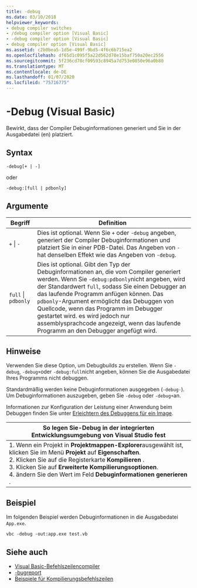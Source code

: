```yaml
---
title: -debug
ms.date: 03/10/2018
helpviewer_keywords:
- debug compiler switches
- /debug compiler option [Visual Basic]
- -debug compiler option [Visual Basic]
- debug compiler option [Visual Basic]
ms.assetid: c2b0bea5-1d5e-499f-9bd5-4f6c6b715ea2
ms.openlocfilehash: df65d1c095f5a22d562d78e15baf750a20ec2556
ms.sourcegitcommit: 5f236cd78cf09593c8945a7d753e0850e96a0b80
ms.translationtype: MT
ms.contentlocale: de-DE
ms.lasthandoff: 01/07/2020
ms.locfileid: "75716775"
---
```

# <a name="-debug-visual-basic"></a>-Debug (Visual Basic)

Bewirkt, dass der Compiler Debuginformationen generiert und Sie in der Ausgabedatei (en) platziert.

## <a name="syntax"></a>Syntax

```console
-debug[+ | -]
```

oder

```console
-debug:[full | pdbonly]
```

## <a name="arguments"></a>Argumente

|Begriff|Definition|
|---|---|
|`+` &#124; `-`|Dies ist optional. Wenn Sie `+` oder `-debug` angeben, generiert der Compiler Debuginformationen und platziert Sie in einer PDB-Datei. Das Angeben von `-` hat denselben Effekt wie das Angeben von `-debug`.|
|`full` &#124; `pdbonly`|Dies ist optional. Gibt den Typ der Debuginformationen an, die vom Compiler generiert werden. Wenn Sie `-debug:pdbonly`nicht angeben, wird der Standardwert `full`, sodass Sie einen Debugger an das laufende Programm anfügen können. Das `pdbonly`-Argument ermöglicht das Debuggen von Quellcode, wenn das Programm im Debugger gestartet wird. es wird jedoch nur assemblysprachcode angezeigt, wenn das laufende Programm an den Debugger angefügt wird.|

## <a name="remarks"></a>Hinweise

Verwenden Sie diese Option, um Debugbuilds zu erstellen. Wenn Sie `-debug`, `-debug+`oder `-debug:full`nicht angeben, können Sie die Ausgabedatei Ihres Programms nicht debuggen.

Standardmäßig werden keine Debuginformationen ausgegeben (`-debug-`). Um Debuginformationen auszugeben, geben Sie `-debug` oder `-debug+`an.

Informationen zur Konfiguration der Leistung einer Anwendung beim Debuggen finden Sie unter [Erleichtern des Debuggens für ein Image](../../../framework/debug-trace-profile/making-an-image-easier-to-debug.md).

|So legen Sie-Debug in der integrierten Entwicklungsumgebung von Visual Studio fest|
|---|
|1. Wenn ein Projekt in **Projektmappen-Explorer**ausgewählt ist, klicken Sie im Menü **Projekt** auf **Eigenschaften**. <br />2. Klicken Sie auf die Registerkarte **Kompilieren** .<br />3. Klicken Sie auf **Erweiterte Kompilierungsoptionen**.<br />4. ändern Sie den Wert im Feld **Debuginformationen generieren** .|

## <a name="example"></a>Beispiel

Im folgenden Beispiel werden Debuginformationen in die Ausgabedatei `App.exe`.

```console
vbc -debug -out:app.exe test.vb
```

## <a name="see-also"></a>Siehe auch

- [Visual Basic-Befehlszeilencompiler](../../../visual-basic/reference/command-line-compiler/index.md)
- [-bugreport](../../../visual-basic/reference/command-line-compiler/bugreport.md)
- [Beispiele für Kompilierungsbefehlszeilen](../../../visual-basic/reference/command-line-compiler/sample-compilation-command-lines.md)
